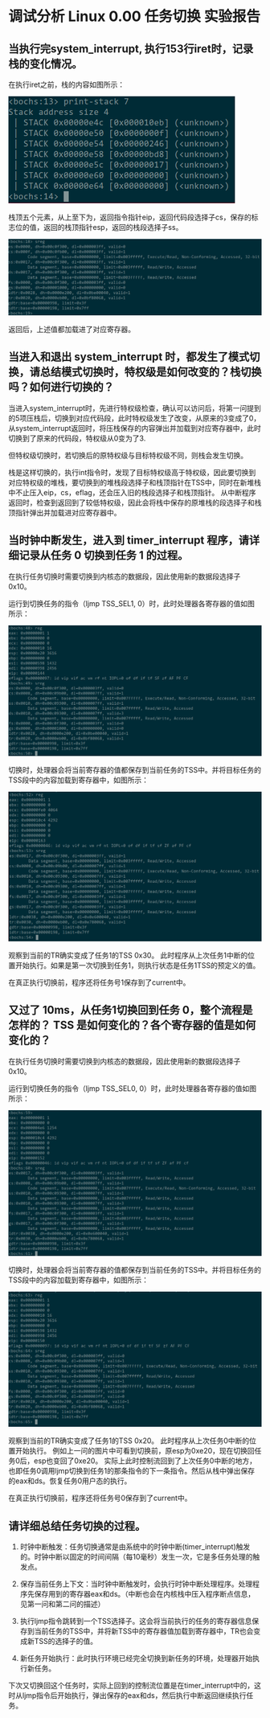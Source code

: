 # 调试分析 Linux 0.00 任务切换 实验报告

## 当执行完system_interrupt, 执行153行iret时，记录栈的变化情况。
在执行iret之前，栈的内容如图所示：

![图1 iret前栈的内容](./images/si_pre.png)

栈顶五个元素，从上至下为，返回指令指针eip，返回代码段选择子cs，保存的标志位的值，返回的栈顶指针esp，返回的栈段选择子ss。

![图2 iret返回后段寄存器的内容](./images/si_after_sreg.png)

返回后，上述值都加载进了对应寄存器。

## 当进入和退出 system_interrupt 时，都发生了模式切换，请总结模式切换时，特权级是如何改变的？栈切换吗？如何进行切换的？

当进入system_interrupt时，先进行特权级检查，确认可以访问后，将第一问提到的5项压栈后，切换到对应代码段，此时特权级发生了改变，从原来的3变成了0，从system_interrupt返回时，将压栈保存的内容弹出并加载到对应寄存器中，此时切换到了原来的代码段，特权级从0变为了3.

但特权级切换时，若切换后的原特权级与目标特权级不同，则栈会发生切换。

栈是这样切换的，执行int指令时，发现了目标特权级高于特权级，因此要切换到对应特权级的堆栈，要切换到的堆栈段选择子和栈顶指针在TSS中，同时在新堆栈中不止压入eip，cs，eflag，还会压入旧的栈段选择子和栈顶指针。
从中断程序返回时，检查到返回到了较低特权级，因此会将栈中保存的原堆栈的段选择子和栈顶指针弹出并加载进对应寄存器中。

## 当时钟中断发生，进入到 timer_interrupt 程序，请详细记录从任务 0 切换到任务 1 的过程。

在执行任务切换时需要切换到内核态的数据段，因此使用新的数据段选择子0x10。

运行到切换任务的指令（ljmp TSS_SEL1, 0）时，此时处理器各寄存器的值如图所示：

![图3 切换前](./images/ts_pre_regs.png)

切换时，处理器会将当前寄存器的值都保存到当前任务的TSS中。并将目标任务的TSS段中的内容加载到寄存器中，如图所示：

![图4 切换后](./images/ts_after_regs.png)

观察到当前的TR确实变成了任务1的TSS 0x30。
此时程序从上次任务1中断的位置开始执行。如果是第一次切换到任务1，则执行状态是任务1TSS的预定义的值。

在真正执行切换前，程序还将任务号1保存到了current中。

## 又过了 10ms，从任务1切换回到任务 0，整个流程是怎样的？ TSS 是如何变化的？各个寄存器的值是如何变化的？

在执行任务切换时需要切换到内核态的数据段，因此使用新的数据段选择子0x10。

运行到切换任务的指令（ljmp TSS_SEL0, 0）时，此时处理器各寄存器的值如图所示：

![图5 切换前](./images/ts_pre_regs1.png)

切换时，处理器会将当前寄存器的值都保存到当前任务的TSS中。并将目标任务的TSS段中的内容加载到寄存器中，如图所示：

![图6 切换后](./images/ts_after_regs1.png)

观察到当前的TR确实变成了任务1的TSS 0x20。
此时程序从上次任务0中断的位置开始执行。
例如上一问的图片中可看到切换前，原esp为0xe20，现在切换回任务0后，esp也变回了0xe20。
实际上此时控制流回到了上次任务0中断的地方，也即任务0调用ljmp切换到任务1的那条指令的下一条指令。然后从栈中弹出保存的eax和ds。恢复任务0用户态的执行。

在真正执行切换前，程序还将任务号0保存到了current中。

## 请详细总结任务切换的过程。

1. 时钟中断触发：任务切换通常是由系统中的时钟中断(timer_interrupt)触发的。时钟中断以固定的时间间隔（每10毫秒）发生一次，它是多任务处理的触发点。

2. 保存当前任务上下文：当时钟中断触发时，会执行时钟中断处理程序。处理程序先保存用到的寄存器eax和ds。（中断也会在内核栈中压入程序断点信息，见第一问和第二问的描述）

3. 执行ljmp指令跳转到一个TSS选择子。这会将当前执行的任务的寄存器信息保存到当前任务的TSS中，并将新TSS中的寄存器值加载到寄存器中，TR也会变成新TSS的选择子的值。

4. 新任务开始执行：此时执行环境已经完全切换到新任务的环境，处理器开始执行新任务。

下次又切换回这个任务时，实际上回到的控制流位置是在timer_interrupt中的，这时从ljmp指令后开始执行，弹出保存的eax和ds，然后执行中断返回继续执行任务。
